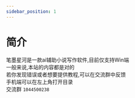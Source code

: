 ```yaml
---
sidebar_position: 1
---
```


# 简介
笔墨星河是一款ai辅助小说写作软件,目前仅支持Win端  
一般来说,本站的内容都是对的  
若你发现错误或者想要提供教程,可以在交流群中反馈  
手机端可以在左上角打开目录  
交流群 `1044500238`